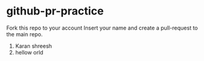 # github-pr-practice
Fork this repo to your account
Insert your name and create a pull-request to the main repo.

1. Karan shreesh
2. hellow orld
